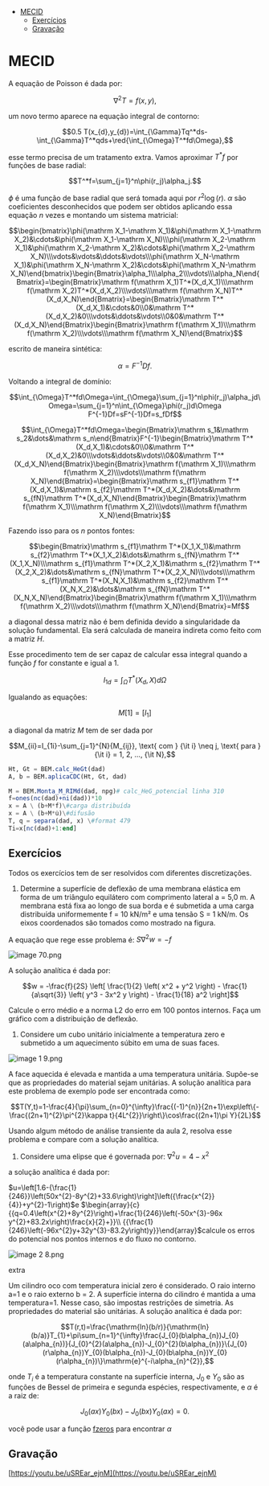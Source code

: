 - [MECID](#MECID)
    - [Exercícios](#Exercícios)
    - [Gravação](#Gravação)

# MECID

A equação de Poisson é dada por:

$$\nabla^2T=f(x,y),$$

um novo termo aparece na equação integral de contorno:

$$0.5 T(x_{d},y_{d})=\int_{\Gamma}Tq^*ds-\int_{\Gamma}T^*qds+\red{\int_{\Omega}T^*fd\Omega},$$

esse termo precisa de um tratamento extra. Vamos aproximar $T^*f$ por funções de base radial:

$$T^*f=\sum_{j=1}^n\phi(r_j)\alpha_j.$$

$\phi$ é uma função de base radial que será tomada aqui por $r^2 \log(r)$. $\alpha$ são coeficientes desconhecidos que podem ser obtidos aplicando essa equação $n$ vezes e montando um sistema matricial:

$$\begin{bmatrix}\phi(\mathrm X_1-\mathrm X_1)&\phi(\mathrm X_1-\mathrm X_2)&\cdots&\phi(\mathrm X_1-\mathrm X_N)\\\phi(\mathrm X_2-\mathrm X_1)&\phi(\mathrm X_2-\mathrm X_2)&\cdots&\phi(\mathrm X_2-\mathrm X_N)\\\vdots&\vdots&\ddots&\vdots\\\phi(\mathrm X_N-\mathrm X_1)&\phi(\mathrm X_N-\mathrm X_2)&\cdots&\phi(\mathrm X_N-\mathrm X_N)\end{bmatrix}\begin{Bmatrix}\alpha_1\\\alpha_2\\\vdots\\\alpha_N\end{Bmatrix}=\begin{Bmatrix}\mathrm f(\mathrm X_1)T^*(X_d,X_1)\\\mathrm f(\mathrm X_2)T^*(X_d,X_2)\\\vdots\\\mathrm f(\mathrm X_N)T^*(X_d,X_N)\end{Bmatrix}=\begin{Bmatrix}\mathrm T^*(X_d,X_1)&\cdots&0\\0&\mathrm T^*(X_d,X_2)&0\\\vdots&\ddots&\vdots\\0&0&\mathrm T^*(X_d,X_N)\end{Bmatrix}\begin{Bmatrix}\mathrm f(\mathrm X_1)\\\mathrm f(\mathrm X_2)\\\vdots\\\mathrm f(\mathrm X_N)\end{Bmatrix}$$

escrito de maneira sintética:

$$\alpha=F^{-1}Df.$$

Voltando a integral de domínio:

$$\int_{\Omega}T^*fd\Omega=\int_{\Omega}\sum_{j=1}^n\phi(r_j)\alpha_jd\Omega=\sum_{j=1}^n\int_{\Omega}\phi(r_j)d\Omega F^{-1}Df=sF^{-1}Df=s_fDf$$

$$\int_{\Omega}T^*fd\Omega=\begin{Bmatrix}\mathrm s_1&\mathrm s_2&\dots&\mathrm s_n\end{Bmatrix}F^{-1}\begin{Bmatrix}\mathrm T^*(X_d,X_1)&\cdots&0\\0&\mathrm T^*(X_d,X_2)&0\\\vdots&\ddots&\vdots\\0&0&\mathrm T^*(X_d,X_N)\end{Bmatrix}\begin{Bmatrix}\mathrm f(\mathrm X_1)\\\mathrm f(\mathrm X_2)\\\vdots\\\mathrm f(\mathrm X_N)\end{Bmatrix}=\begin{Bmatrix}\mathrm s_{f1}\mathrm T^*(X_d,X_1)&\mathrm s_{f2}\mathrm T^*(X_d,X_2)&\dots&\mathrm s_{fN}\mathrm T^*(X_d,X_N)\end{Bmatrix}\begin{Bmatrix}\mathrm f(\mathrm X_1)\\\mathrm f(\mathrm X_2)\\\vdots\\\mathrm f(\mathrm X_N)\end{Bmatrix}$$

Fazendo isso para os $n$ pontos fontes:

$$\begin{Bmatrix}\mathrm s_{f1}\mathrm T^*(X_1,X_1)&\mathrm s_{f2}\mathrm T^*(X_1,X_2)&\dots&\mathrm s_{fN}\mathrm T^*(X_1,X_N)\\\mathrm s_{f1}\mathrm T^*(X_2,X_1)&\mathrm s_{f2}\mathrm T^*(X_2,X_2)&\dots&\mathrm s_{fN}\mathrm T^*(X_2,X_N)\\\vdots\\\mathrm s_{f1}\mathrm T^*(X_N,X_1)&\mathrm s_{f2}\mathrm T^*(X_N,X_2)&\dots&\mathrm s_{fN}\mathrm T^*(X_N,X_N)\end{Bmatrix}\begin{Bmatrix}\mathrm f(\mathrm X_1)\\\mathrm f(\mathrm X_2)\\\vdots\\\mathrm f(\mathrm X_N)\end{Bmatrix}=Mf$$

a diagonal dessa matriz não é bem definida devido a singularidade da solução fundamental. Ela será calculada de maneira indireta como feito com a matriz $H$.

Esse procedimento tem de ser capaz de calcular essa integral quando a função $f$ for constante e igual a 1.

$$I_{1d}=\int_{\Omega}T^*(X_d,X)d\Omega$$

Igualando as equações:

$$M[1]=[I_1]$$

a diagonal da matriz $M$ tem de ser dada por

$$M_{ii}=I_{1i}-\sum_{j=1}^{N}{M_{ij}}, \text{ com } {\it i} \neq j, \text{ para }{\it i} = 1, 2, ..., {\it N},$$

```Julia
Ht, Gt = BEM.calc_HeGt(dad)
A, b = BEM.aplicaCDC(Ht, Gt, dad)

M = BEM.Monta_M_RIMd(dad, npg)# calc_HeG_potencial linha 310
f=ones(nc(dad)+ni(dad))*10
x = A \ (b+M*f)\#carga distribuída
x = A \ (b+M*u̇)\#difusão
T, q = separa(dad, x) \#format 479
Ti=x[nc(dad)+1:end]
```

## Exercícios

Todos os exercícios tem de ser resolvidos com diferentes discretizações.

1. Determine a superfície de deflexão de uma membrana elástica em forma de um triângulo equilátero com comprimento lateral a = 5,0 m. A membrana está fixa ao longo de sua borda e é submetida a uma carga distribuída uniformemente f = 10 kN/m² e uma tensão S = 1 kN/m. Os eixos coordenados são tomados como mostrado na figura.

A equação que rege esse problema é: $S\nabla^2w=−f$

![image 70.png](attachments/image%2070.png)

A solução analítica é dada por:

$$w = -\frac{f}{2S} \left[ \frac{1}{2} \left( x^2 + y^2 \right) - \frac{1}{a\sqrt{3}} \left( y^3 - 3x^2 y \right) - \frac{1}{18} a^2 \right]$$

Calcule o erro médio e a norma L2 do erro em 100 pontos internos. Faça um gráfico com a distribuição de deflexão.

1. Considere um cubo unitário inicialmente a temperatura zero e submetido a um aquecimento súbito em uma de suas faces.

![image 1 9.png](attachments/image%201%209.png)

A face aquecida é elevada e mantida a uma temperatura unitária. Supõe-se que as propriedades do material sejam unitárias. A solução analítica para este problema de exemplo pode ser encontrada como:

$$T(Y,t)=1-\frac{4}{\pi}\sum_{n=0}^{\infty}\frac{(-1)^{n}}{2n+1}\exp\left\{-\frac{(2n+1)^{2}\pi^{2}\kappa t}{4L^{2}}\right\}\cos\frac{(2n+1)\pi Y}{2L}$$

Usando algum método de análise transiente da aula 2, resolva esse problema e compare com a solução analítica.

1. Considere uma elipse que é governada por: $\nabla^{2}u=4-x^{2}$

a solução analítica é dada por:

  

$u=\left[1.6-{\frac{1}{246}}\left(50x^{2}-8y^{2}+33.6\right)\right]\left({\frac{x^{2}}{4}}+y^{2}-1\right)$e $\begin{array}{c}{{q=0.4\left(x^{2}+8y^{2}\right)+\frac{1}{246}\left(-50x^{3}-96x y^{2}+83.2x\right)\frac{x}{2}+}}\\ {{\frac{1}{246}\left(-96x^{2}y+32y^{3}-83.2y\right)y}}\end{array}$calcule os erros do potencial nos pontos internos e do fluxo no contorno.

  

![image 2 8.png](attachments/image%202%208.png)

extra

Um cilindro oco com temperatura inicial zero é considerado. O raio interno a=1 e o raio externo b = 2. A superfície interna do cilindro é mantida a uma temperatura=1. Nesse caso, são impostas restrições de simetria. As propriedades do material são unitárias. A solução analítica é dada por:

$$T(r,t)=\frac{\mathrm{ln}(b/r)}{\mathrm{ln}(b/a)}T_{1}+\pi\sum_{n=1}^{\infty}\frac{J_{0}(b\alpha_{n})J_{0}(a\alpha_{n})}{J_{0}^{2}(a\alpha_{n})-J_{0}^{2}(b\alpha_{n})}\{J_{0}(r\alpha_{n})Y_{0}(b\alpha_{n})-J_{0}(b\alpha_{n})Y_{0}(r\alpha_{n})\}\mathrm{e}^{-i\alpha_{n}^{2}},$$

onde $T_i$ é a temperatura constante na superfície interna, $J_0$ e $Y_0$ são as funções de Bessel de primeira e segunda espécies, respectivamente, e $\alpha$ é a raiz de:

$$J_{0}(a x)Y_{0}(b x)-J_{0}(b x)Y_{0}(a x)=0.$$

você pode usar a função [fzeros](https://juliamath.github.io/Roots.jl/stable/roots/#Searching-for-all-zeros-in-an-interval) para encontrar $\alpha$

## Gravação

[https://youtu.be/uSREar_ejnM](https://youtu.be/uSREar_ejnM)